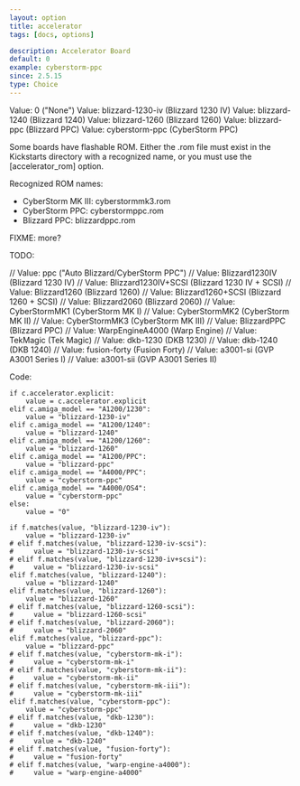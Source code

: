 ```yaml
---
layout: option
title: accelerator
tags: [docs, options]

description: Accelerator Board
default: 0
example: cyberstorm-ppc
since: 2.5.15
type: Choice
---
```


Value: 0 ("None")
Value: blizzard-1230-iv (Blizzard 1230 IV)
Value: blizzard-1240 (Blizzard 1240)
Value: blizzard-1260 (Blizzard 1260)
Value: blizzard-ppc (Blizzard PPC)
Value: cyberstorm-ppc (CyberStorm PPC)

Some boards have flashable ROM. Either the .rom file must exist in the
Kickstarts directory with a recognized name, or you must use the
[accelerator_rom] option.

Recognized ROM names:

* CyberStorm MK III: cyberstormmk3.rom
* CyberStorm PPC: cyberstormppc.rom
* Blizzard PPC: blizzardppc.rom

FIXME: more?

TODO:

// Value: ppc ("Auto Blizzard/CyberStorm PPC")
// Value: Blizzard1230IV (Blizzard 1230 IV)
// Value: Blizzard1230IV+SCSI (Blizzard 1230 IV + SCSI)
// Value: Blizzard1260 (Blizzard 1260)
// Value: Blizzard1260+SCSI (Blizzard 1260 + SCSI)
// Value: Blizzard2060 (Blizzard 2060)
// Value: CyberStormMK1 (CyberStorm MK I)
// Value: CyberStormMK2 (CyberStorm MK II)
// Value: CyberStormMK3 (CyberStorm MK III)
// Value: BlizzardPPC (Blizzard PPC)
// Value: WarpEngineA4000 (Warp Engine)
// Value: TekMagic (Tek Magic)
// Value: dkb-1230 (DKB 1230)
// Value: dkb-1240 (DKB 1240)
// Value: fusion-forty (Fusion Forty)
// Value: a3001-si (GVP A3001 Series I)
// Value: a3001-sii (GVP A3001 Series II)

Code:

    if c.accelerator.explicit:
        value = c.accelerator.explicit
    elif c.amiga_model == "A1200/1230":
        value = "blizzard-1230-iv"
    elif c.amiga_model == "A1200/1240":
        value = "blizzard-1240"
    elif c.amiga_model == "A1200/1260":
        value = "blizzard-1260"
    elif c.amiga_model == "A1200/PPC":
        value = "blizzard-ppc"
    elif c.amiga_model == "A4000/PPC":
        value = "cyberstorm-ppc"
    elif c.amiga_model == "A4000/OS4":
        value = "cyberstorm-ppc"
    else:
        value = "0"

    if f.matches(value, "blizzard-1230-iv"):
        value = "blizzard-1230-iv"
    # elif f.matches(value, "blizzard-1230-iv-scsi"):
    #     value = "blizzard-1230-iv-scsi"
    # elif f.matches(value, "blizzard-1230-iv+scsi"):
    #     value = "blizzard-1230-iv-scsi"
    elif f.matches(value, "blizzard-1240"):
        value = "blizzard-1240"
    elif f.matches(value, "blizzard-1260"):
        value = "blizzard-1260"
    # elif f.matches(value, "blizzard-1260-scsi"):
    #     value = "blizzard-1260-scsi"
    # elif f.matches(value, "blizzard-2060"):
    #     value = "blizzard-2060"
    elif f.matches(value, "blizzard-ppc"):
        value = "blizzard-ppc"
    # elif f.matches(value, "cyberstorm-mk-i"):
    #     value = "cyberstorm-mk-i"
    # elif f.matches(value, "cyberstorm-mk-ii"):
    #     value = "cyberstorm-mk-ii"
    # elif f.matches(value, "cyberstorm-mk-iii"):
    #     value = "cyberstorm-mk-iii"
    elif f.matches(value, "cyberstorm-ppc"):
        value = "cyberstorm-ppc"
    # elif f.matches(value, "dkb-1230"):
    #     value = "dkb-1230"
    # elif f.matches(value, "dkb-1240"):
    #     value = "dkb-1240"
    # elif f.matches(value, "fusion-forty"):
    #     value = "fusion-forty"
    # elif f.matches(value, "warp-engine-a4000"):
    #     value = "warp-engine-a4000"
